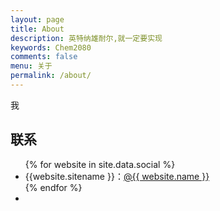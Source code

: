```yaml
---
layout: page
title: About
description: 英特纳雄耐尔,就一定要实现
keywords: Chem2080
comments: false
menu: 关于
permalink: /about/
---
```


我

## 联系

<ul>
{% for website in site.data.social %}
<li>{{website.sitename }}：<a href="{{ website.url }}" target="_blank">@{{ website.name }}</a></li>
{% endfor %}
<li>
